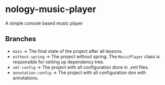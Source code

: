 # nology-music-player
A simple console based music player

## Branches

- `main` -> The final state of the project after all lessons.
- `without-spring` -> The project without spring. The `MusicPlayer` class is responsible for setting up dependency tree.
- `xml-config` -> The project with all configuration done in .xml files.
- `annotation-config` -> The project with all configuration don with annotations.

